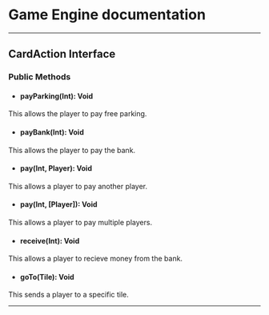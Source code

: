 # Game Engine documentation
---

## CardAction Interface 
### Public Methods 

- #### payParking(Int): Void

This allows the player to pay free parking.

- #### payBank(Int): Void

This allows the player to pay the bank.

- #### pay(Int, Player): Void

This allows a player to pay another player.

- #### pay(Int, [Player]): Void

This allows a player to pay multiple players.

- #### receive(Int): Void

This allows a player to recieve money from the bank.

- #### goTo(Tile): Void

This sends a player to a specific tile.

---